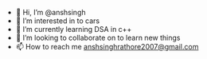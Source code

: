 - 👋 Hi, I’m @anshsingh
- 👀 I’m interested in to cars
- 🌱 I’m currently learning DSA in c++
- 💞️ I’m looking to collaborate on to learn new things
- 📫 How to reach me anshsinghrathore2007@gmail.com


<!---
anshhub/anshhub is a ✨ special ✨ repository because its `README.md` (this file) appears on your GitHub profile.
You can click the Preview link to take a look at your changes.
--->
